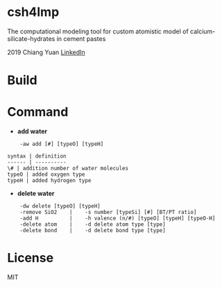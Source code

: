 # csh4lmp
The computational modeling tool for custom atomistic model of calcium-silicate-hydrates in cement pastes

2019 Chiang Yuan [LinkedIn](www.linkedin.com/in/yuanchiang)

# Build


# Command

- __add water__

```
	-aw add [#] [typeO] [typeH]        
```
	syntax | definition
	------ | ----------
	\# | addition number of water molecules
	typeO | added oxygen type
	typeH | added hydrogen type

- __delete water__
```
	-dw delete [typeO] [typeH]                 
	-remove SiO2    |    -s number [typeSi] [#] [BT/PT ratio]
	-add H          |    -h valence (n/#) [typeO] [typeH] [typeO-H] 
	-delete atom    |    -d delete atom type [type]                 
	-delete bond    |    -d delete bond type [type]                 
```
# License
MIT
